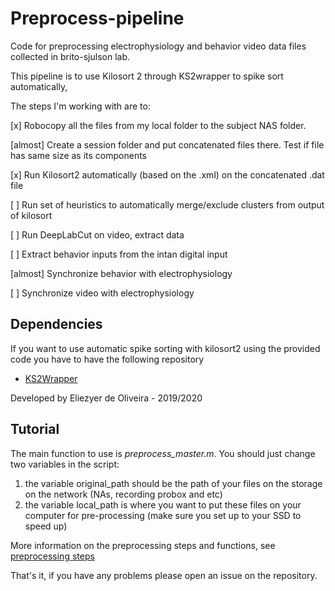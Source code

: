 # Preprocess-pipeline
Code for preprocessing electrophysiology and behavior video data files collected in brito-sjulson lab.

This pipeline is to use Kilosort 2 through KS2wrapper to spike sort automatically,

The steps I'm working with are to:

[x] Robocopy all the files from my local folder to the subject NAS folder.

[almost] Create a session folder and put concatenated files there. Test if file has same size as its components

[x] Run Kilosort2 automatically (based on the .xml) on the concatenated .dat file

[ ] Run set of heuristics to automatically merge/exclude clusters from output of kilosort

[ ] Run DeepLabCut on video, extract data

[ ] Extract behavior inputs from the intan digital input

[almost] Synchronize behavior with electrophysiology

[ ] Synchronize video with electrophysiology

## Dependencies

If you want to use automatic spike sorting with kilosort2 using the provided code you have to have the following repository
- [KS2Wrapper](https://github.com/SjulsonLab/Kilosort2Wrapper)

Developed by Eliezyer de Oliveira - 2019/2020

## Tutorial

The main function to use is *preprocess_master.m*. You should just change two variables in the script:
1) the variable original_path should be the path of your files on the storage on the network (NAs, recording probox and etc)
2) the variable local_path is where you want to put these files on your computer for pre-processing (make sure you set up to your SSD to speed up)

More information on the preprocessing steps and functions, see [preprocessing steps](tutorial/steps_preprocessing.md)

That's it, if you have any problems please open an issue on the repository.
